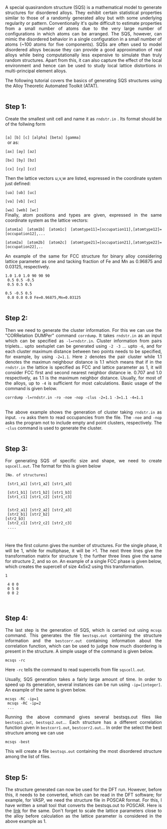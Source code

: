 <div style="text-align: justify;">
A special quasirandom structure (SQS) is a mathematical model to generate structures for disordered alloys. They exhibit certain statistical properties similar to those of a randomly generated alloy but with some underlying regularity or pattern. Conventionally it's quite difficult to estimate properties from a small number of atoms due to the very large number of configurations in which atoms can be arranged. The SQS, however, can mimic the disordered behavior in a single configuration in a small number of atoms (~100 atoms for five components). SQSs are often used to model disordered alloys because they can provide a good approximation of real alloys while being computationally less expensive to simulate than truly random structures. Apart from this, it can also capture the effect of the local environment and hence can be used to study local lattice distortions in multi-principal element alloys.

<p>
<p>
The following tutorial covers the basics of generating SQS structures using the Alloy Theoretic Automated Toolkit (ATAT).<br>
<br>

## Step 1:
Create the smallest unit cell and name it as `rndstr.in` . Its format should be of the follwing form

<code>
[a] [b] [c] [alpha] [beta] [gamma] <br> </code>
or as: <br>
<code>
[ax] [ay] [az] <br>
[bx] [by] [bz] <br>
[cx] [cy] [cz] <br>
</code>
Then the lattice vectors u,v,w are listed, expressed in the coordinate system just defined: <br>
<code>
[ua] [ub] [uc] <br>
[va] [vb] [vc] <br>
[wa] [web] [wc] <br></code>
Finally, atom positions and types are given, expressed in the same coordinate system as the lattice vectors: <br>
<code>
[atom1a] [atom1b] [atom1c] [atomtype11]=[occupation11],[atomtype12]=[occupation12],... <br>
[atom2a] [atom2b] [atom2c] [atomtype21]=[occupation21],[atomtype22]=[occupation22],.. <br></code>



An example of the same for FCC structure for binary alloy considering lattice parameter as one and tacking fraction of Fe and Mn as 0.96875 and 0.03125, respectively. <br>

<code>1.0 1.0 1.0 90 90 90 <br>
0.5 0.5 -0.5 <br>
0.5 0.5 0.5 <br>
0.5 -0.5 0.5 <br>
0.0 0.0 0.0 Fe=0.96875,Mn=0.03125
</code>
<br>
<br>


## Step 2:
Then we need to generate the cluster information. For this we can use the "CORRelation DUMPer" command `corrdump`. It takes `rndstr.in` as an input which can be specified as `-l=rndstr.in`. Cluster information from pairs triplets... upto sextuplet can be generated using `-2 -3` ... upto `-6`, and for each cluster maximum distance between two points needs to be specified, for example, by using `-2=1.1`. Here `2` denotes the pair cluster while 1.1 denotes the maximun neighbour distance is 1.1 which means that if in the `rndstr.in` the lattice is specified as FCC and lattice parameter as 1, it will consider FCC first and second nearest neighbor distance ie. 0.707 and 1.0 respectively, as 1.1 is the maximum neighbor distance. Usually, for most of the alloys, up to `-4` is sufficient for most calculations. Basic usage of the command is given below. <br>

<code>corrdump -l=rndstr.in -ro -noe -nop -clus -2=1.1 -3=1.1 -4=1.1
</code>
<br>

The above example shows the generation of cluster taking `rndstr.in` as input. `-ro` asks them to read occupancies from the file. The `-noe` and `-nop` asks the program not to include empty and point clusters, respectively. The `-clus` command is used to generate the cluster. 
<br>
<br>


## Step 3:
For generating SQS of specific size and shape, we need to create `sqscell.out`. The format for this is given below <br>

<code>[No. of structures] <br>
<br>
[str1_a1] [str1_a2] [str1_a3] <br>
[str1_b1] [str1_b2] [str1_b3] <br>
[str1_c1] [str1_c2] [str1_c3] <br>
<br>
[str2_a1] [str2_a2] [str2_a3] <br>
[str2_b1] [str2_b2] [str2_b3] <br>
[str2_c1] [str2_c2] [str2_c3] <br>
....

</code>

Here the first column gives the number of structures. For the single phase, it will be 1, while for multiphase, it will be >1. The next three lines give the transformation matrix for structure 1; the further three lines give the same for structure 2, and so on. An example of a single FCC phase is given below, which creates the supercell of size 4x5x2 using this transformation. 

<code>1 <br>
<br>
4 0 0<br>
0 5 0<br>
0 0 2<br>
</code>
<br>
<br>


## Step 4:
 The last step is the generation of SQS, which is carried out using `mcsqs` command. This generates the file `bestsqs.out` containing the structure information and the `bestcorr.out` containing information about the correlation function, which can be used to judge how much disordering is present in the structure. A simple usage of the command is given below.

<code>mcsqs -rc
</code>

Here `-rc` tells the command to read supercells from file `sqscell.out`. 

Usually, SQS generation takes a fairly large amount of time. In order to speed up its generation, several instances can be run using `-ip=[integer]`. An example of the same is given below.

<code>mcsqs -RC -ip=1 <br>
mcsqs -RC -ip=2 <br>
...
</code>

Running the above command gives several bestsqs.out files like `bestsqs1.out`, `bestsqs2.out`... Each structure has a different correlation function given in `bestcorr1.out`, `bestcorr2.out`... In order the select the best structure among we can use

<code>mcsqs -best
</code>
<br>

This will create a file `bestsqs.out` containing the most disordered structure among the list of files.
<br>
<br>

## Step 5:
The structure generated can now be used for the DFT run. However, before this, it needs to be converted, which can be read in the DFT software; for example, for VASP, we need the structure file in POSCAR format. For this, I have written a small tool that converts the bestsqs.out to POSCAR. Here is the <a href="https://github.com/albert-hzbn/sqs_to_poscar" target="_blank">link</a> for the same. Don't forget to scale the lattice parameters close to the alloy before calculation as the lattice parameter is considered in the above example as 1. 

</div>
